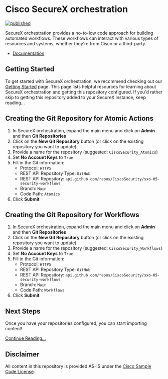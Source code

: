 # Cisco SecureX orchestration
[![published](https://static.production.devnetcloud.com/codeexchange/assets/images/devnet-published.svg)](https://developer.cisco.com/codeexchange/github/repo/CiscoSecurity/sxo-05-security-workflows)

SecureX orchestration provides a no-to-low code approach for building automated workflows. These workflows can interact with various types of resources and systems, whether they're from Cisco or a third-party.

* [Documentation](https://ciscosecurity.github.io/sxo-05-security-workflows/)

## Getting Started
To get started with SecureX orchestration, we recommend checking out our [Getting Started](https://ciscosecurity.github.io/sxo-05-security-workflows/getting-started) page. This page lists helpful resources for learning about SecureX orchestration and getting this repository configured. If you'd rather skip to getting this repository added to your SecureX instance, keep reading...

## Creating the Git Repository for Atomic Actions
1. In SecureX orchestration, expand the main menu and click on **Admin** and then **Git Repositories**
1. Click on the **New Git Repository** button (or click on the existing repository you want to update)
1. Provide a name for the repository (suggested: `CiscoSecurity_Atomics`)
1. Set **No Account Keys** to `True`
1. Fill in the Git information:
	* Protocol: `HTTPS`
	* REST API Repository Type: `GitHub`
	* REST API Repository: `api.github.com/repos/CiscoSecurity/sxo-05-security-workflows`
	* Branch: `Main`
	* Code Path: `Atomics`
1. Click **Submit**

## Creating the Git Repository for Workflows
1. In SecureX orchestration, expand the main menu and click on **Admin** and then **Git Repositories**
1. Click on the **New Git Repository** button (or click on the existing repository you want to update)
1. Provide a name for the repository (suggested: `CiscoSecurity_Workflows`)
1. Set **No Account Keys** to `True`
1. Fill in the Git information:
	* Protocol: `HTTPS`
	* REST API Repository Type: `GitHub`
	* REST API Repository: `api.github.com/repos/CiscoSecurity/sxo-05-security-workflows`
	* Branch: `Main`
	* Code Path: `Workflows`
1. Click **Submit**

## Next Steps
Once you have your repositories configured, you can start importing content!

[Continue Reading...](https://ciscosecurity.github.io/sxo-05-security-workflows/importing)

## Disclaimer
All content in this repository is provided AS-IS under the [Cisco Sample Code License](https://developer.cisco.com/site/license/cisco-sample-code-license/).
